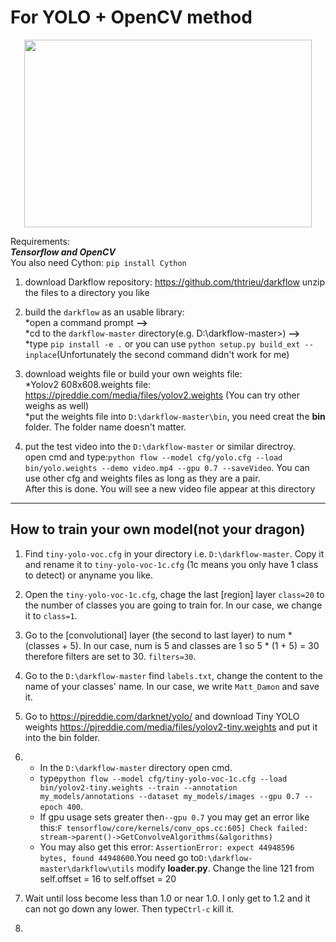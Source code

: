 For YOLO + OpenCV method
======
<p align="center">
  <img width="460" height="300" src="https://user-images.githubusercontent.com/8333665/38775463-38e9e824-4051-11e8-9e32-33bdfb890508.gif">
</p>

Requirements:  
***Tensorflow and OpenCV***  
You also need Cython: `pip install Cython`  
1. download Darkflow repository: https://github.com/thtrieu/darkflow unzip the files to a directory you like  
2. build the `darkflow` as an usable library:   
        *open a command prompt **-->**  
        *cd to the `darkflow-master` directory(e.g. D:\darkflow-master>) **-->**  
        *type `pip install -e .` or you can use `python setup.py build_ext --inplace`(Unfortunately the second command didn't work for me)  
3. download weights file or build your own weights file:  
  *Yolov2 608x608.weights file: https://pjreddie.com/media/files/yolov2.weights (You can try other weighs as well)  
  *put the weights file into `D:\darkflow-master\bin`, you need creat the **bin** folder. The folder name doesn't matter.  
  
4. put the test video into the `D:\darkflow-master` or similar directroy.  
    open cmd and type:`python flow --model cfg/yolo.cfg --load bin/yolo.weights --demo video.mp4 --gpu 0.7 --saveVideo`.
     You can use other cfg and weights files as long as they are a pair.  
    After this is done. You will see a new video file appear at this directory
  
---
## How to train your own model(not your dragon)

1. Find `tiny-yolo-voc.cfg` in your directory i.e. `D:\darkflow-master`. Copy it and rename it to `tiny-yolo-voc-1c.cfg` (1c means you only have 1 class to detect) or anyname you like.  

2. Open the `tiny-yolo-voc-1c.cfg`, chage the last [region] layer `class=20` to the number of classes you are going to train for. In our case, we change it to `class=1`.  

3. Go to the [convolutional] layer (the second to last layer) to num * (classes + 5). In our case, num is 5 and classes are 1 so 5 * (1 + 5) = 30 therefore filters are set to 30. `filters=30`.  

4. Go to the `D:\darkflow-master` find `labels.txt`, change the content to the name of your classes' name. 
In our case, we write `Matt_Damon` and save it.  

5. Go to https://pjreddie.com/darknet/yolo/ and download Tiny YOLO weights https://pjreddie.com/media/files/yolov2-tiny.weights
and put it into the bin folder.

6. * In the `D:\darkflow-master` directory open cmd.  
   * type`python flow --model cfg/tiny-yolo-voc-1c.cfg --load bin/yolov2-tiny.weights --train --annotation my_models/annotations --dataset my_models/images --gpu 0.7 --epoch 400`.  
   * If gpu usage sets greater then`--gpu 0.7` you may get an error like this:`F tensorflow/core/kernels/conv_ops.cc:605] Check failed: stream->parent()->GetConvolveAlgorithms(&algorithms)`  
   * You may also get this error: `AssertionError: expect 44948596 bytes, found 44948600`.You need go to`D:\darkflow-master\darkflow\utils`
   modify **loader.py**. Change the line 121 from self.offset = 16 to self.offset = 20

7. Wait until loss become less than 1.0 or near 1.0. I only get to 1.2 and it can not go down any lower. Then type`Ctrl-c` kill it.  

8.
